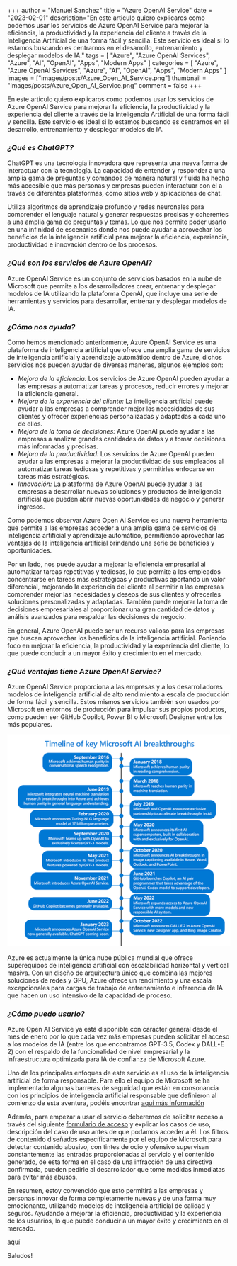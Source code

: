 +++
author = "Manuel Sanchez"
title = "Azure OpenAI Service"
date = "2023-02-01"
description="En este articulo quiero explicaros como podemos usar los servicios de Azure OpenAI Service para mejorar la eficiencia, la productividad y la experiencia del cliente a través de la Inteligencia Artificial de una forma fácil y sencilla. Este servicio es ideal si lo estamos buscando es centrarnos en el desarrollo, entrenamiento y desplegar modelos de IA."
tags = [
    "Azure", "Azure OpenAI Services", "Azure", "AI", "OpenAI", "Apps", "Modern Apps"
]
categories = [
    "Azure", "Azure OpenAI Services", "Azure", "AI", "OpenAI", "Apps", "Modern Apps"
]
images  = ["images/posts/Azure_Open_AI_Service.png"]
thumbnail = "images/posts/Azure_Open_AI_Service.png"
comment = false
+++

En este articulo quiero explicaros como podemos usar los servicios de Azure OpenAI Service para mejorar la eficiencia, la productividad y la experiencia del cliente a través de la Inteligencia Artificial de una forma fácil y sencilla. Este servicio es ideal si lo estamos buscando es centrarnos en el desarrollo, entrenamiento y desplegar modelos de IA.

### *¿Qué es ChatGPT?*

ChatGPT es una tecnología innovadora que representa una nueva forma de interactuar con la tecnología. La capacidad de entender y responder a una amplia gama de preguntas y comandos de manera natural y fluida ha hecho más accesible que más personas y empresas pueden interactuar con él a través de diferentes plataformas, como sitios web y aplicaciones de chat.

Utiliza algoritmos de aprendizaje profundo y redes neuronales para comprender el lenguaje natural y generar respuestas precisas y coherentes a una amplia gama de preguntas y temas. Lo que nos permite poder usarlo en una infinidad de escenarios donde nos puede ayudar a aprovechar los beneficios de la inteligencia artificial para mejorar la eficiencia, experiencia, productividad e innovación dentro de los procesos.


### *¿Qué son los servicios de Azure OpenAI?*

Azure OpenAI Service es un conjunto de servicios basados en la nube de Microsoft que permite a los desarrolladores crear, entrenar y desplegar modelos de IA utilizando la plataforma OpenAI, que incluye una serie de herramientas y servicios para desarrollar, entrenar y desplegar modelos de IA.

### *¿Cómo nos ayuda?*

Como hemos mencionado anteriormente, Azure OpenAI Service es una plataforma de inteligencia artificial que ofrece una amplia gama de servicios de inteligencia artificial y aprendizaje automático dentro de Azure, dichos servicios nos pueden ayudar de diversas maneras, algunos ejemplos son:

* *Mejora de la eficiencia:* Los servicios de Azure OpenAI pueden ayudar a las empresas a automatizar tareas y procesos, reducir errores y mejorar la eficiencia general.
* *Mejora de la experiencia del cliente:* La inteligencia artificial puede ayudar a las empresas a comprender mejor las necesidades de sus clientes y ofrecer experiencias personalizadas y adaptadas a cada uno de ellos.
* *Mejora de la toma de decisiones:* Azure OpenAI puede ayudar a las empresas a analizar grandes cantidades de datos y a tomar decisiones más informadas y precisas.
* *Mejora de la productividad:* Los servicios de Azure OpenAI pueden ayudar a las empresas a mejorar la productividad de sus empleados al automatizar tareas tediosas y repetitivas y permitirles enfocarse en tareas más estratégicas.
* *Innovación:* La plataforma de Azure OpenAI puede ayudar a las empresas a desarrollar nuevas soluciones y productos de inteligencia artificial que pueden abrir nuevas oportunidades de negocio y generar ingresos.

Como podemos observar Azure Open AI Service es una nueva herramienta que permite a las empresas acceder a una amplia gama de servicios de inteligencia artificial y aprendizaje automático, permitiendo aprovechar las ventajas de la inteligencia artificial brindando una serie de beneficios y oportunidades.

Por un lado, nos puede ayudar a mejorar la eficiencia empresarial al automatizar tareas repetitivas y tediosas, lo que permite a los empleados concentrarse en tareas más estratégicas y productivas aportando un valor diferencial, mejorando la experiencia del cliente al permitir a las empresas comprender mejor las necesidades y deseos de sus clientes y ofrecerles soluciones personalizadas y adaptadas. 
También puede mejorar la toma de decisiones empresariales al proporcionar una gran cantidad de datos y análisis avanzados para respaldar las decisiones de negocio.

En general, Azure OpenAI puede ser un recurso valioso para las empresas que buscan aprovechar los beneficios de la inteligencia artificial. Poniendo foco en mejorar la eficiencia, la productividad y la experiencia del cliente, lo que puede conducir a un mayor éxito y crecimiento en el mercado.

### *¿Qué ventajas tiene Azure OpenAI Service?*

Azure OpenAI Service proporciona a las empresas y a los desarrolladores modelos de inteligencia artificial de alto rendimiento a escala de producción de forma fácil y sencilla. Estos mismos servicios también son usados por Microsoft en entornos de producción para impulsar sus propios productos, como pueden ser GitHub Copilot, Power BI o Microsoft Designer entre los más populares.

![Timeline de Azure AI Services](images/posts/timeline_azure_ai_services.png)

Azure es actualmente la única nube pública mundial que ofrece superequipos de inteligencia artificial con escalabilidad horizontal y vertical masiva. Con un diseño de arquitectura único que combina las mejores soluciones de redes y GPU, Azure ofrece un rendimiento y una escala excepcionales para cargas de trabajo de entrenamiento e inferencia de IA que hacen un uso intensivo de la capacidad de proceso. 

### *¿Cómo puedo usarlo?*

Azure Open AI Service ya está disponible con carácter general desde el mes de enero por lo que cada vez más empresas pueden solicitar el acceso a los modelos de IA (entre los que encontramos GPT-3.5, Codex y DALL•E 2) con el respaldo de la funcionalidad de nivel empresarial y la infraestructura optimizada para IA de confianza de Microsoft Azure.

Uno de los principales enfoques de este servicio es el uso de la inteligencia artificial de forma responsable. Para ello el equipo de Microsoft se ha implementado algunas barreras de seguridad que están en consonancia con los principios de inteligencia artificial responsable que definieron al comienzo de esta aventura, podéis encontrar [aquí más información](https://www.microsoft.com/en-us/ai/responsible-ai)

Además, para empezar a usar el servicio deberemos de solicitar acceso a través del siguiente [formulario de acceso](https://aka.ms/oai/access) y explicar los casos de uso, descripción del caso de uso antes de que podamos acceder a él. Los filtros de contenido diseñados específicamente por el equipo de Microsoft para detectar contenido abusivo, con tintes de odio y ofensivo supervisan constantemente las entradas proporcionadas al servicio y el contenido generado, de esta forma en el caso de una infracción de una directiva confirmada, pueden pedirle al desarrollador que tome medidas inmediatas para evitar más abusos.

En resumen, estoy convencido que esto permitirá a las empresas y personas innovar de forma completamente nuevas y de una forma muy emocionante, utilizando modelos de inteligencia artificial de calidad y seguros. Ayudando a mejorar la eficiencia, productividad y la experiencia de los usuarios, lo que puede conducir a un mayor éxito y crecimiento en el mercado.

[aquí](https://github.com/Manuss20/azure.samples/tree/master/Digital_Twins_v2)

Saludos!